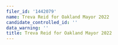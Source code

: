 ```yaml
---
filer_id: '1442079'
name: Treva Reid for Oakland Mayor 2022
candidate_controlled_id: ''
data_warning: ''
title: Treva Reid for Oakland Mayor 2022
---
```

